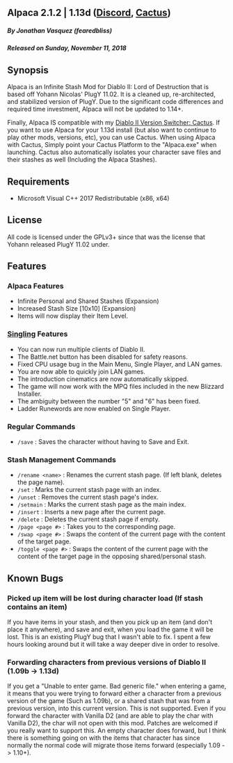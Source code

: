 ## Alpaca 2.1.2 | 1.13d ([Discord](https://discord.gg/B59qDKy), [Cactus](https://github.com/fearedbliss/Cactus))
##### By Jonathan Vasquez (fearedbliss)
##### Released on Sunday, November 11, 2018

## Synopsis

Alpaca is an Infinite Stash Mod for Diablo II: Lord of Destruction
that is based off Yohann Nicolas' PlugY 11.02. It is a cleaned up,
re-architected, and stabilized version of PlugY. Due to the significant
code differences and required time investment, Alpaca will not be updated
to 1.14+.

Finally, Alpaca IS compatible with my [Diablo II Version Switcher: Cactus](https://github.com/fearedbliss/Cactus).
If you want to use Alpaca for your 1.13d install (but also want to continue to play
other mods, versions, etc), you can use Cactus. When using Alpaca with Cactus,
Simply point your Cactus Platform to the "Alpaca.exe" when launching. Cactus also
automatically isolates your character save files and their stashes as well
(Including the Alpaca Stashes).

## Requirements

- Microsoft Visual C++ 2017 Redistributable (x86, x64)

## License

All code is licensed under the GPLv3+ since that was the license that Yohann released PlugY 11.02 under.

## Features

### Alpaca Features

- Infinite Personal and Shared Stashes (Expansion)
- Increased Stash Size [10x10] (Expansion)
- Items will now display their Item Level.

### [Singling](https://github.com/fearedbliss/Singling) Features

- You can now run multiple clients of Diablo II.
- The Battle.net button has been disabled for safety reasons.
- Fixed CPU usage bug in the Main Menu, Single Player, and LAN games.
- You are now able to quickly join LAN games.
- The introduction cinematics are now automatically skipped.
- The game will now work with the MPQ files included in the new Blizzard Installer.
- The ambiguity between the number "5" and "6" has been fixed.
- Ladder Runewords are now enabled on Single Player.

### Regular Commands

- `/save` : Saves the character without having to Save and Exit.

### Stash Management Commands

- `/rename <name>` : Renames the current stash page. (If left blank, deletes the page name).
- `/set` : Marks the current stash page with an index.
- `/unset` : Removes the current stash page's index.
- `/setmain` : Marks the current stash page as the main index.
- `/insert` : Inserts a new page after the current page.
- `/delete` : Deletes the current stash page if empty.
- `/page <page #>` : Takes you to the corresponding page.
- `/swap <page #>` : Swaps the content of the current page with the content of the target page.
- `/toggle <page #>` : Swaps the content of the current page with the content of
                       the target page in the opposing shared/personal stash.

## Known Bugs

### Picked up item will be lost during character load (If stash contains an item)

If you have items in your stash, and then you pick up an item (and don't place it anywhere),
and save and exit, when you load the game it will be lost. This is an existing PlugY bug that
I wasn't able to fix. I spent a few hours looking around but it will take a way deeper
dive in order to resolve.

### Forwarding characters from previous versions of Diablo II (1.09b -> 1.13d)

If you get a "Unable to enter game. Bad generic file." when entering a game, it means
that you were trying to forward either a character from a previous version of the game
(Such as 1.09b), or a shared stash that was from a previous version, into this current version.
This is not supported. Even if you forward the character with Vanilla D2 (and are able to
play the char with Vanilla D2), the char will not open with this mod. Patches are welcomed
if you really want to support this. An empty character does forward, but I think there is something
going on with the items that character has since normally the normal code will migrate those items
forward (especially 1.09 -> 1.10+).
